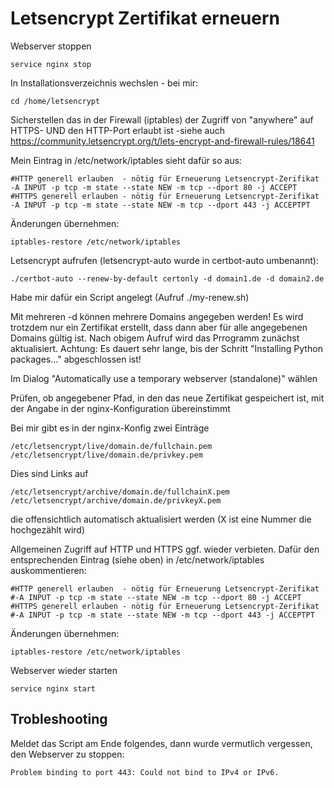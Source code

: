 # Letsencrypt Zertifikat erneuern

Webserver stoppen

    service nginx stop

In Installationsverzeichnis wechslen - bei mir:

    cd /home/letsencrypt

Sicherstellen das in der Firewall (iptables) der Zugriff von "anywhere" auf HTTPS- UND den HTTP-Port erlaubt ist -siehe auch https://community.letsencrypt.org/t/lets-encrypt-and-firewall-rules/18641

Mein Eintrag in /etc/network/iptables sieht dafür so aus:

    #HTTP generell erlauben  - nötig für Erneuerung Letsencrypt-Zerifikat
    -A INPUT -p tcp -m state --state NEW -m tcp --dport 80 -j ACCEPT
    #HTTPS generell erlauben - nötig für Erneuerung Letsencrypt-Zerifikat
    -A INPUT -p tcp -m state --state NEW -m tcp --dport 443 -j ACCEPTPT

Änderungen übernehmen:

    iptables-restore /etc/network/iptables

Letsencrypt aufrufen (letsencrypt-auto wurde in certbot-auto umbenannt):

    ./certbot-auto --renew-by-default certonly -d domain1.de -d domain2.de

Habe mir dafür ein Script angelegt (Aufruf ./my-renew.sh)

Mit mehreren -d können mehrere Domains angegeben werden! Es wird trotzdem nur ein Zertifikat erstellt, dass dann aber für alle angegebenen Domains gültig ist.
Nach obigem Aufruf wird das Prrogramm zunächst aktualisiert.
Achtung: Es dauert sehr lange, bis der Schritt "Installing Python packages..." abgeschlossen ist!

Im Dialog "Automatically use a temporary webserver (standalone)" wählen

Prüfen, ob angegebener Pfad, in den das neue Zertifikat gespeichert ist, mit der Angabe in der nginx-Konfiguration übereinstimmt

Bei mir gibt es in der nginx-Konfig zwei Einträge

    /etc/letsencrypt/live/domain.de/fullchain.pem
    /etc/letsencrypt/live/domain.de/privkey.pem
    
Dies sind Links auf

    /etc/letsencrypt/archive/domain.de/fullchainX.pem
    /etc/letsencrypt/archive/domain.de/privkeyX.pem

die offensichtlich automatisch aktualisiert werden (X ist eine Nummer die hochgezählt wird)

Allgemeinen Zugriff auf HTTP und HTTPS ggf. wieder verbieten.
Dafür den entsprechenden Eintrag (siehe oben) in /etc/network/iptables auskommentieren:
    
    #HTTP generell erlauben  - nötig für Erneuerung Letsencrypt-Zerifikat
    #-A INPUT -p tcp -m state --state NEW -m tcp --dport 80 -j ACCEPT
    #HTTPS generell erlauben - nötig für Erneuerung Letsencrypt-Zerifikat
    #-A INPUT -p tcp -m state --state NEW -m tcp --dport 443 -j ACCEPTPT

Änderungen übernehmen:

    iptables-restore /etc/network/iptables

Webserver wieder starten

    service nginx start


## Trobleshooting

Meldet das Script am Ende folgendes, dann wurde vermutlich vergessen, den Webserver zu stoppen:

    Problem binding to port 443: Could not bind to IPv4 or IPv6.
